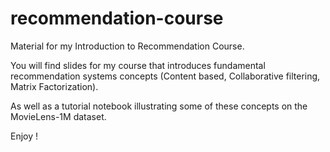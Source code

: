 # recommendation-course
Material for my Introduction to Recommendation Course.

You will find slides for my course that introduces fundamental recommendation systems concepts (Content based, Collaborative filtering, Matrix Factorization).

As well as a tutorial notebook illustrating some of these concepts on the MovieLens-1M dataset.

Enjoy !
